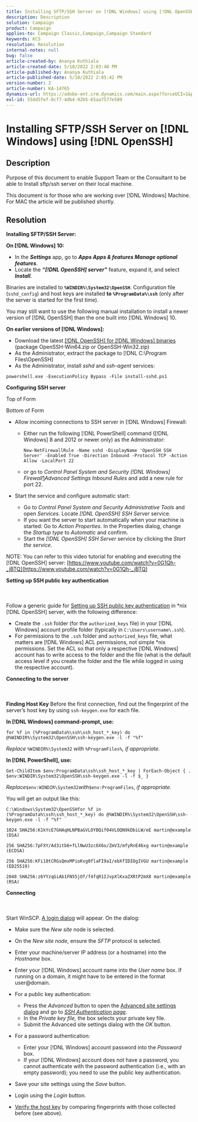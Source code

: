 ```yaml
---
title: Installing SFTP/SSH Server on [!DNL Windows] using [!DNL OpenSSH]
description: Description
solution: Campaign
product: Campaign
applies-to: Campaign Classic,Campaign,Campaign Standard
keywords: KCS
resolution: Resolution
internal-notes: null
bug: false
article-created-by: Ananya Kuthiala
article-created-date: 5/10/2022 2:03:40 PM
article-published-by: Ananya Kuthiala
article-published-date: 5/10/2022 2:05:42 PM
version-number: 2
article-number: KA-14765
dynamics-url: https://adobe-ent.crm.dynamics.com/main.aspx?forceUCI=1&pagetype=entityrecord&etn=knowledgearticle&id=f3e81ffc-69d0-ec11-a7b5-0022480a8e40
exl-id: 55dd5fef-0cf7-4db4-92b5-65aa7577e589
---
```

# Installing SFTP/SSH Server on [!DNL Windows] using [!DNL OpenSSH]

## Description


Purpose of this document to enable Support Team or the Consultant to be able to Install sftp/ssh server on their local machine.

This document is for those who are working over [!DNL Windows] Machine. For MAC the article will be published shortly.


## Resolution


<b>Installing SFTP/SSH Server:</b>

<b>On [!DNL Windows] 10:</b>

- In the <b>*Settings</b>* app, go to <b>*Apps  Apps & features  Manage optional features</b>*.
- Locate the <b>*“[!DNL OpenSSH] server”</b>* feature, expand it, and select <b>*Install</b>*.


Binaries are installed to <b>`%WINDIR%\System32\OpenSSH`</b>. Configuration file (`sshd_config`) and host keys are installed <b>to `%ProgramData%\ssh`</b> (only after the server is started for the first time).

You may still want to use the following manual installation to install a newer version of [!DNL OpenSSH] than the one built into [!DNL Windows] 10.

<b>On earlier versions of [!DNL Windows]:</b>

- Download the latest [[!DNL OpenSSH] for [!DNL Windows] binaries](https://github.com/PowerShell/Win32-OpenSSH/releases "https://github.com/PowerShell/Win32-OpenSSH/releases") (package OpenSSH-Win64.zip or OpenSSH-Win32.zip)
- As the Administrator, extract the package to [!DNL C:\Program Files\OpenSSH]
- As the Administrator, install *sshd* and *ssh-agent* services:


`powershell.exe -ExecutionPolicy Bypass -File install-sshd.ps1`



<b>Configuring SSH server</b>

Top of Form

Bottom of Form

- Allow incoming connections to SSH server in [!DNL Windows] Firewall:

    - Either run the following [!DNL PowerShell] command ([!DNL Windows] 8 and 2012 or newer only) as the Administrator: 
     
       `New-NetFirewallRule -Name sshd -DisplayName 'OpenSSH SSH Server' -Enabled True -Direction Inbound -Protocol TCP -Action Allow -LocalPort 22`
    
    - or go to *Control Panel  System and Security  [!DNL Windows] Firewall*[1](https://winscp.net/eng/docs/guide_windows_openssh_server#fn1)*Advanced Settings  Inbound Rules* and add a new rule for port 22.
   
- Start the service and configure automatic start:

    - Go to *Control Panel  System and Security  Administrative Tools* and open *Services*. Locate *[!DNL OpenSSH] SSH Server* service.
    - If you want the server to start automatically when your machine is started: Go to *Action  Properties*. In the Properties dialog, change the *Startup type* to *Automatic* and confirm.
    - Start the *[!DNL OpenSSH] SSH Server* service by clicking the *Start the service*.


NOTE: You can refer to this video tutorial for enabling and executing the [!DNL OpenSSH] server: [https://www.youtube.com/watch?v=0G1Qh-_jBTQ](https://www.youtube.com/watch?v=0G1Qh-_jBTQ)



<b>Setting up SSH public key authentication</b>
<br><br> <br><br>
Follow a generic guide for [Setting up SSH public key authentication](https://winscp.net/eng/docs/guide_public_key) in \*nix [!DNL OpenSSH] server, with the following difference:

- Create the `.ssh` folder (for the `authorized_keys` file) in your [!DNL Windows] account profile folder (typically in `C:\Users\username\.ssh`).
- For permissions to the `.ssh` folder and `authorized_keys` file, what matters are [!DNL Windows] ACL permissions, not simple \*nix permissions. Set the ACL so that only a respective [!DNL Windows] account has to write access to the folder and the file (what is the default access level if you create the folder and the file while logged in using the respective account).


<b>Connecting to the server</b>
<br><br> <br><br><b>Finding Host Key</b>
Before the first connection, find out the fingerprint of the server’s host key by using `ssh-keygen.exe` for each file.

<b>In [!DNL Windows] command-prompt, use: </b>


```
for %f in (%ProgramData%\ssh\ssh_host_*_key) do @%WINDIR%\System32\OpenSSH\ssh-keygen.exe -l -f "%f"
```


*Replace* `%WINDIR%\System32` *with* `%ProgramFiles%`*, if appropriate.*

<b>In [!DNL PowerShell], use: </b>


```
Get-ChildItem $env:ProgramData\ssh\ssh_host_*_key | ForEach-Object { . $env:WINDIR\System32\OpenSSH\ssh-keygen.exe -l -f $_ }
```


*Replace*`$env:WINDIR\System32`*with*`$env:ProgramFiles`*, if appropriate.*

You will get an output like this:


```
C:\Windows\System32\OpenSSHfor %f in (%ProgramData%\ssh\ssh_host_*_key) do @%WINDIR%\System32\OpenSSH\ssh-keygen.exe -l -f "%f"
```



```
1024 SHA256:K1kYcE7GHAqHLNPBaGVLOYBQif04VLOQN9kDbiLW/eE martin@example (DSA)
```



```
256 SHA256:7pFXY/Ad3itb6+fLlNwU3zc6X6o/ZmV3/mfyRnE46xg martin@example (ECDSA)
```



```
256 SHA256:KFi18tCRGsQmxMPioKvg0flaFI9aI/ebXfIDIOgIVGU martin@example (ED25519)
```



```
2048 SHA256:z6YYzqGiAb1FN55jOf/f4fqR1IJvpXlKxaZXRtP2mX8 martin@example (RSA)
```




<b>Connecting</b>
<br><br> <br><br>
Start WinSCP. [A login dialog](https://winscp.net/eng/docs/ui_login) will appear. On the dialog:

- Make sure the *New site* node is selected.
- On the *New site node*, ensure the *SFTP* protocol is selected.
- Enter your machine/server IP address (or a hostname) into the *Hostname* box.
- Enter your [!DNL Windows] account name into the *User name* box. If running on a domain, it might have to be entered in the format user@domain.
- For a public key authentication:

   - Press the *Advanced* button to open the [Advanced site settings dialog](https://winscp.net/eng/docs/ui_login_advanced) and go to *[SSH  Authentication page](https://winscp.net/eng/docs/ui_login_authentication)*.
   - In the *Private key file,* the box selects your private key file.
   - Submit the Advanced site settings dialog with the *OK* button.
- For a password authentication:

   - Enter your [!DNL Windows] account password into the *Password* box.
   - If your [!DNL Windows] account does not have a password, you cannot authenticate with the password authentication (i.e., with an empty password); you need to use the public key authentication.
- Save your site settings using the *Save* button.
- Login using the *Login* button.
- [Verify the host key](https://winscp.net/eng/docs/ssh_verifying_the_host_key) by comparing fingerprints with those collected before (see above).
